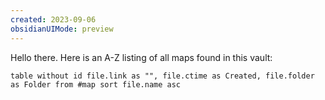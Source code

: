 ```yaml
---
created: 2023-09-06
obsidianUIMode: preview
---
```

Hello there. Here is an A-Z listing of all maps found in this vault:

```dataview
table without id file.link as "", file.ctime as Created, file.folder as Folder from #map sort file.name asc
```
